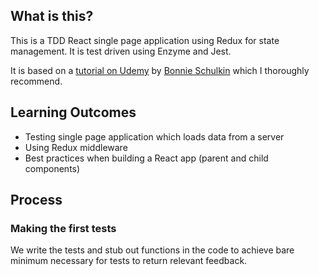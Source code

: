 ## What is this?

This is a TDD React single page application using Redux for state management. It is test driven using Enzyme and Jest.

It is based on a [tutorial on Udemy](https://www.udemy.com/react-testing-with-jest-and-enzyme/) by [Bonnie Schulkin](https://github.com/flyrightsister) which I thoroughly recommend.

## Learning Outcomes

* Testing single page application which loads data from a server
* Using Redux middleware
* Best practices when building a React app (parent and child components)

## Process

### Making the first tests

We write the tests and stub out functions in the code to achieve bare minimum necessary for tests to return relevant feedback.